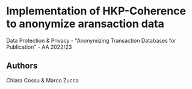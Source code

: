 # Implementation of HKP-Coherence to anonymize aransaction data
Data Protection & Privacy - "Anonymizing Transaction Databases for Publication" - AA 2022/23

## Authors 
Chiara Cossu & Marco Zucca
